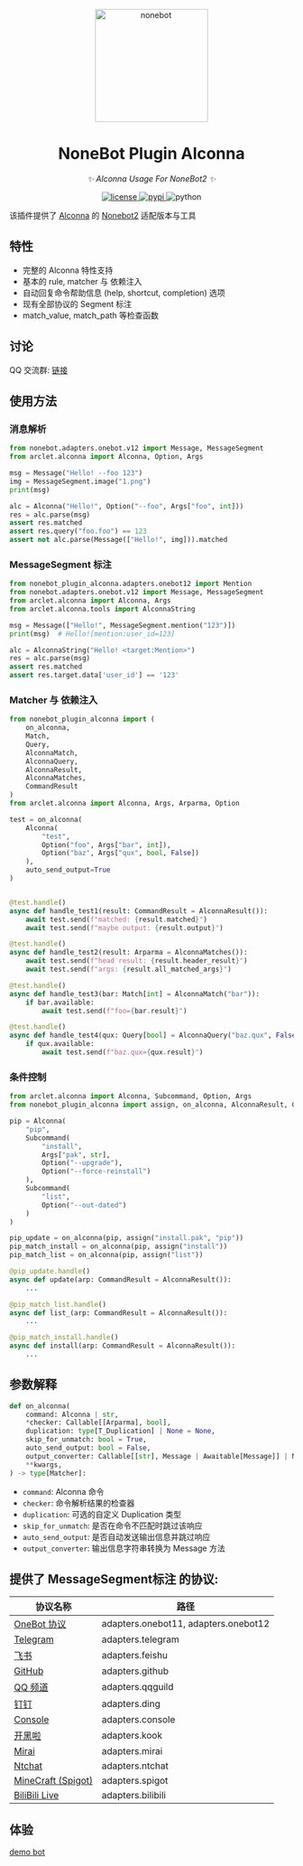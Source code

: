 <p align="center">
  <a href="https://v2.nonebot.dev/"><img src="https://v2.nonebot.dev/logo.png" width="200" height="200" alt="nonebot"></a>
</p>

<div align="center">

# NoneBot Plugin Alconna

_✨ Alconna Usage For NoneBot2 ✨_

</div>

<p align="center">
  <a href="https://raw.githubusercontent.com/ArcletProject/nonebot-plugin-alconna/master/LICENSE">
    <img src="https://img.shields.io/github/license/ArcletProject/nonebot-plugin-alconna.svg" alt="license">
  </a>
  <a href="https://pypi.python.org/pypi/nonebot-plugin-alconna">
    <img src="https://img.shields.io/pypi/v/nonebot-plugin-alconna.svg" alt="pypi">
  </a>
  <img src="https://img.shields.io/badge/python-3.8+-blue.svg" alt="python">
</p>

该插件提供了 [Alconna](https://github.com/ArcletProject/Alconna) 的 [Nonebot2](https://github.com/nonebot/nonebot2) 适配版本与工具

## 特性

- 完整的 Alconna 特性支持
- 基本的 rule, matcher 与 依赖注入
- 自动回复命令帮助信息 (help, shortcut, completion) 选项
- 现有全部协议的 Segment 标注
- match_value, match_path 等检查函数

## 讨论

QQ 交流群: [链接](https://jq.qq.com/?_wv=1027&k=PUPOnCSH)


## 使用方法

### 消息解析

```python
from nonebot.adapters.onebot.v12 import Message, MessageSegment
from arclet.alconna import Alconna, Option, Args

msg = Message("Hello! --foo 123")
img = MessageSegment.image("1.png")
print(msg)

alc = Alconna("Hello!", Option("--foo", Args["foo", int]))
res = alc.parse(msg)
assert res.matched
assert res.query("foo.foo") == 123
assert not alc.parse(Message(["Hello!", img])).matched
```

### MessageSegment 标注

```python
from nonebot_plugin_alconna.adapters.onebot12 import Mention
from nonebot.adapters.onebot.v12 import Message, MessageSegment
from arclet.alconna import Alconna, Args
from arclet.alconna.tools import AlconnaString

msg = Message(["Hello!", MessageSegment.mention("123")])
print(msg)  # Hello![mention:user_id=123]

alc = AlconnaString("Hello! <target:Mention>")
res = alc.parse(msg)
assert res.matched
assert res.target.data['user_id'] == '123'
```

### Matcher 与 依赖注入
```python
from nonebot_plugin_alconna import (
    on_alconna, 
    Match,
    Query,
    AlconnaMatch, 
    AlconnaQuery,
    AlconnaResult, 
    AlconnaMatches,
    CommandResult
)
from arclet.alconna import Alconna, Args, Arparma, Option

test = on_alconna(
    Alconna(
        "test",
        Option("foo", Args["bar", int]),
        Option("baz", Args["qux", bool, False])
    ),
    auto_send_output=True
)


@test.handle()
async def handle_test1(result: CommandResult = AlconnaResult()):
    await test.send(f"matched: {result.matched}")
    await test.send(f"maybe output: {result.output}")

@test.handle()
async def handle_test2(result: Arparma = AlconnaMatches()):
    await test.send(f"head result: {result.header_result}")
    await test.send(f"args: {result.all_matched_args}")

@test.handle()
async def handle_test3(bar: Match[int] = AlconnaMatch("bar")):
    if bar.available:    
        await test.send(f"foo={bar.result}")

@test.handle()
async def handle_test4(qux: Query[bool] = AlconnaQuery("baz.qux", False)):
    if qux.available:
        await test.send(f"baz.qux={qux.result}")
```

### 条件控制

```python
from arclet.alconna import Alconna, Subcommand, Option, Args
from nonebot_plugin_alconna import assign, on_alconna, AlconnaResult, CommandResult

pip = Alconna(
    "pip",
    Subcommand(
        "install", 
        Args["pak", str],
        Option("--upgrade"),
        Option("--force-reinstall")
    ),
    Subcommand(
        "list",
        Option("--out-dated")
    )
)

pip_update = on_alconna(pip, assign("install.pak", "pip"))
pip_match_install = on_alconna(pip, assign("install"))
pip_match_list = on_alconna(pip, assign("list"))

@pip_update.handle()
async def update(arp: CommandResult = AlconnaResult()):
    ...

@pip_match_list.handle()
async def list_(arp: CommandResult = AlconnaResult()):
    ...

@pip_match_install.handle()
async def install(arp: CommandResult = AlconnaResult()):
    ...
```

## 参数解释

```python
def on_alconna(
    command: Alconna | str,
    *checker: Callable[[Arparma], bool],
    duplication: type[T_Duplication] | None = None,
    skip_for_unmatch: bool = True,
    auto_send_output: bool = False,
    output_converter: Callable[[str], Message | Awaitable[Message]] | None = None,
    **kwargs,
) -> type[Matcher]:
```

- `command`: Alconna 命令
- `checker`: 命令解析结果的检查器
- `duplication`: 可选的自定义 Duplication 类型
- `skip_for_unmatch`: 是否在命令不匹配时跳过该响应
- `auto_send_output`: 是否自动发送输出信息并跳过响应
- `output_converter`: 输出信息字符串转换为 Message 方法

## 提供了 MessageSegment标注 的协议:

| 协议名称                                                                      | 路径                                   |
|---------------------------------------------------------------------------|--------------------------------------|
| [OneBot 协议](https://onebot.dev/)                                          | adapters.onebot11, adapters.onebot12 |
| [Telegram](https://core.telegram.org/bots/api)                            | adapters.telegram                    |
| [飞书](https://open.feishu.cn/document/home/index)                          | adapters.feishu                      |
| [GitHub](https://docs.github.com/en/developers/apps)                      | adapters.github                      |
| [QQ 频道](https://bot.q.qq.com/wiki/)                                       | adapters.qqguild                     |
| [钉钉](https://open.dingtalk.com/document/)                                 | adapters.ding                        |
| [Console](https://github.com/nonebot/adapter-console)                     | adapters.console                     |
| [开黑啦](https://developer.kookapp.cn/)                                      | adapters.kook                        |
| [Mirai](https://docs.mirai.mamoe.net/mirai-api-http/)                     | adapters.mirai                       |
| [Ntchat](https://github.com/JustUndertaker/adapter-ntchat)                | adapters.ntchat                      |
| [MineCraft (Spigot)](https://github.com/17TheWord/nonebot-adapter-spigot) | adapters.spigot                      |
| [BiliBili Live](https://github.com/wwweww/adapter-bilibili)               | adapters.bilibili                    |




## 体验

[demo bot](./src/test/plugins/demo.py)
